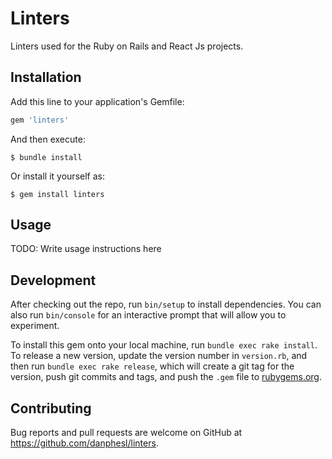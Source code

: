 # Linters
Linters used for the Ruby on Rails and React Js projects.

## Installation

Add this line to your application's Gemfile:

```ruby
gem 'linters'
```

And then execute:

    $ bundle install

Or install it yourself as:

    $ gem install linters

## Usage

TODO: Write usage instructions here

## Development

After checking out the repo, run `bin/setup` to install dependencies. You can also run `bin/console` for an interactive prompt that will allow you to experiment.

To install this gem onto your local machine, run `bundle exec rake install`. To release a new version, update the version number in `version.rb`, and then run `bundle exec rake release`, which will create a git tag for the version, push git commits and tags, and push the `.gem` file to [rubygems.org](https://rubygems.org).

## Contributing

Bug reports and pull requests are welcome on GitHub at https://github.com/danphesl/linters.

